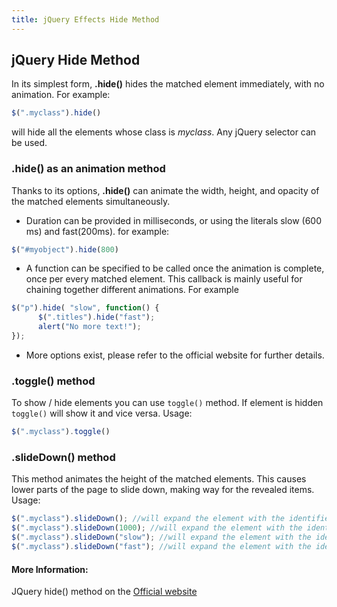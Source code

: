 ```yaml
---
title: jQuery Effects Hide Method
---
```

## jQuery Hide Method

In its simplest form, **.hide()** hides the matched element immediately, with no animation. For example:

```javascript
$(".myclass").hide()
```

will hide all the elements whose class is *myclass*. Any jQuery selector can be used.

### .hide() as an animation method

Thanks to its options, **.hide()** can animate the width, height, and opacity of the matched elements simultaneously. 

* Duration can be provided in milliseconds, or using the literals slow (600 ms) and fast(200ms). for example:

```javascript
$("#myobject").hide(800)
```

* A function can be specified to be called once the animation is complete, once per every matched element. This callback is mainly useful for chaining together different animations. For example
```javascript
$("p").hide( "slow", function() {
      $(".titles").hide("fast");
      alert("No more text!");
});
  ```
* More options exist, please refer to the official website for further details.   
  
### .toggle() method

To show / hide elements you can use ```toggle()``` method. If element is hidden ```toggle()``` will show it and vice versa.
Usage:
```javascript
$(".myclass").toggle()
```   

### .slideDown() method
This method animates the height of the matched elements. This causes lower parts of the page to slide down, making way for the revealed items.
Usage:
```javascript
$(".myclass").slideDown(); //will expand the element with the identifier myclass for 400 ms.
$(".myclass").slideDown(1000); //will expand the element with the identifier myclass for 1000 ms.
$(".myclass").slideDown("slow"); //will expand the element with the identifier myclass for 600 ms.
$(".myclass").slideDown("fast"); //will expand the element with the identifier myclass for 200 ms.
```


#### More Information:
JQuery hide() method on the <a href='http://api.jquery.com/hide/' target='_blank' rel='nofollow'>Official website</a>


